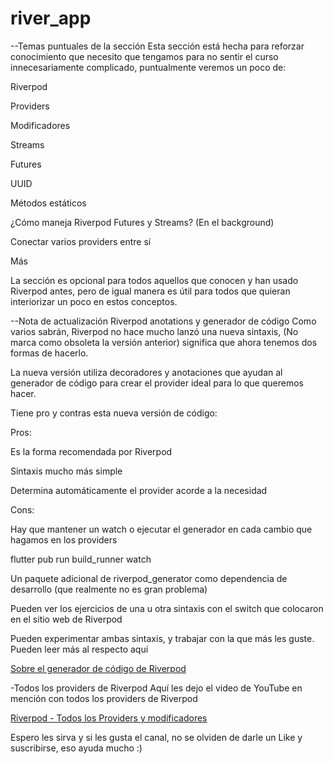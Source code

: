 # river_app

--Temas puntuales de la sección
Esta sección está hecha para reforzar conocimiento que necesito que tengamos para no sentir el curso innecesariamente complicado, puntualmente veremos un poco de:



Riverpod

Providers

Modificadores

Streams

Futures

UUID

Métodos estáticos

¿Cómo maneja Riverpod Futures y Streams? (En el background)

Conectar varios providers entre sí

Más

La sección es opcional para todos aquellos que conocen y han usado Riverpod antes, pero de igual manera es útil para todos que quieran interiorizar un poco en estos conceptos.

--Nota de actualización
Riverpod anotations y generador de código
Como varios sabrán, Riverpod no hace mucho lanzó una nueva sintaxis, (No marca como obsoleta la versión anterior) significa que ahora tenemos dos formas de hacerlo.

La nueva versión utiliza decoradores y anotaciones que ayudan al generador de código para crear el provider ideal para lo que queremos hacer.

Tiene pro y contras esta nueva versión de código:

Pros:

Es la forma recomendada por Riverpod

Sintaxis mucho más simple

Determina automáticamente el provider acorde a la necesidad

Cons:

Hay que mantener un watch o ejecutar el generador en cada cambio que hagamos en los providers

flutter pub run build_runner watch

Un paquete adicional de riverpod_generator como dependencia de desarrollo (que realmente no es gran problema)

Pueden ver los ejercicios de una u otra sintaxis con el switch que colocaron en el sitio web de Riverpod






Pueden experimentar ambas sintaxis, y trabajar con la que más les guste. Pueden leer más al respecto aquí

[Sobre el generador de código de Riverpod](https://docs-v2.riverpod.dev/docs/about_code_generation)

-Todos los providers de Riverpod
Aquí les dejo el video de YouTube en mención con todos los providers de Riverpod

[Riverpod - Todos los Providers y modificadores](https://www.youtube.com/watch?v=VOgzWmYQDzQ)



Espero les sirva y si les gusta el canal, no se olviden de darle un Like y suscribirse, eso ayuda mucho :)
